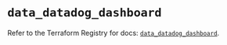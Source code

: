 # `data_datadog_dashboard`

Refer to the Terraform Registry for docs: [`data_datadog_dashboard`](https://registry.terraform.io/providers/datadog/datadog/3.54.0/docs/data-sources/dashboard).
